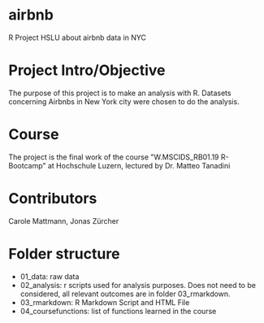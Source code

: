 # airbnb
R Project HSLU about airbnb data in NYC

# Project Intro/Objective
The purpose of this project is to make an analysis with R. Datasets concerning Airbnbs in New York city were chosen to do the analysis.

# Course
The project is the final work of the course "W.MSCIDS_RB01.19 R-Bootcamp" at Hochschule Luzern, lectured by Dr. Matteo Tanadini

# Contributors
Carole Mattmann, Jonas Zürcher

# Folder structure
* 01_data: raw data
* 02_analysis: r scripts used for analysis purposes. Does not need to be considered, all relevant outcomes are in folder 03_rmarkdown.
* 03_rmarkdown: R Markdown Script and HTML File 
* 04_coursefunctions: list of functions learned in the course
